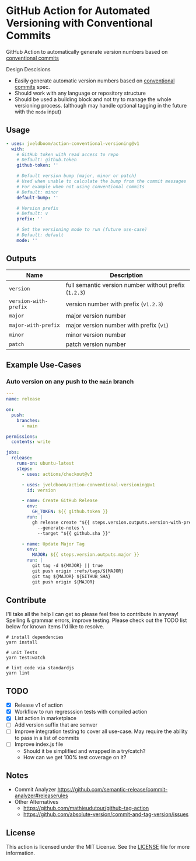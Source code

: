 # GitHub Action for Automated Versioning with Conventional Commits
GitHub Action to automatically generate version numbers based on [conventional commits](https://www.conventionalcommits.org/en/v1.0.0/)

Design Descisions
- Easily generate automatic version numbers based on [conventional commits](https://www.conventionalcommits.org/en/v1.0.0/) spec.
- Should work with any language or repository structure
- Should be used a building block and not try to manage the whole versioning process. (although may handle optional tagging in the future with the `mode` input)

## Usage
```yaml
- uses: jveldboom/action-conventional-versioning@v1
  with:
    # GitHub token with read access to repo
    # Default: github.token
    github-token: ''

    # Default version bump (major, minor or patch)
    # Used when unable to calculate the bump from the commit messages
    # For example when not using conventional commits
    # Default: minor
    default-bump: ''

    # Version prefix
    # Default: v
    prefix: ''

    # Set the versioning mode to run (future use-case)
    # Default: default
    mode: ''
```

## Outputs
| Name | Description |
|------|-------------|
`version` | full semantic version number without prefix (`1.2.3`)
`version-with-prefix` | version number with prefix (`v1.2.3`)
`major` | major version number
`major-with-prefix` | major version number with prefix (`v1`)
`minor` | minor version number
`patch` | patch version number

## Example Use-Cases
### Auto version on any push to the `main` branch
```yaml
---
name: release

on:
  push:
    branches:
      - main

permissions:
  contents: write

jobs:
  release:
    runs-on: ubuntu-latest
    steps:
      - uses: actions/checkout@v3

      - uses: jveldboom/action-conventional-versioning@v1
        id: version

      - name: Create GitHub Release
        env:
          GH_TOKEN: ${{ github.token }}
        run: |
          gh release create "${{ steps.version.outputs.version-with-prefix }}" \
            --generate-notes \
            --target "${{ github.sha }}"

      - name: Update Major Tag
        env:
          MAJOR: ${{ steps.version.outputs.major }}
        run: |
          git tag -d ${MAJOR} || true
          git push origin :refs/tags/${MAJOR}
          git tag ${MAJOR} ${GITHUB_SHA}
          git push origin ${MAJOR}
```

## Contribute
I'll take all the help I can get so please feel free to contribute in anyway! Spelling & grammar errors, improve testing. Please check out the TODO list below for known items I'd like to resolve.

```shell
# install dependencies
yarn install

# unit Tests
yarn test:watch

# lint code via standardjs
yarn lint
```

## TODO
- [x] Release v1 of action
- [x] Workflow to run regresssion tests with compiled action
- [x] List action in marketplace
- [ ] Add version suffix that are semver
- [ ] Improve integration testing to cover all use-case. May require the ability to pass in a list of commits
- [ ] Improve index.js file
  - Should it be simplified and wrapped in a try/catch?
  - How can we get 100% test coverage on it?

## Notes
- Commit Analyzer https://github.com/semantic-release/commit-analyzer#releaserules
- Other Alternatives
  - https://github.com/mathieudutour/github-tag-action
  - https://github.com/absolute-version/commit-and-tag-version/issues

## License
This action is licensed under the MIT License. See the [LICENSE](./LICENSE) file for more information.
